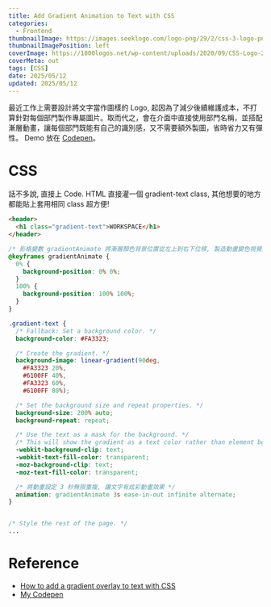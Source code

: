 ```yaml
---
title: Add Gradient Animation to Text with CSS
categories:
  - Frontend
thumbnailImage: https://images.seeklogo.com/logo-png/29/2/css-3-logo-png_seeklogo-297888.png
thumbnailImagePosition: left
coverImage: https://1000logos.net/wp-content/uploads/2020/09/CSS-Logo-2011.png
coverMeta: out
tags: [CSS]
date: 2025/05/12
updated: 2025/05/12
---
```


最近工作上需要設計將文字當作圖樣的 Logo, 起因為了減少後續維護成本，不打算針對每個部門製作專屬圖片。取而代之，會在介面中直接使用部門名稱，並搭配漸層動畫，讓每個部門既能有自己的識別感，又不需要額外製圖，省時省力又有彈性。 Demo 放在 [Codepen](https://codepen.io/annilla/pen/jEOjRQE)。

<!--more-->

# CSS

話不多說, 直接上 Code. HTML 直接灌一個 gradient-text class, 其他想要的地方都能貼上套用相同 class 超方便!

```html
<header>
  <h1 class="gradient-text">WORKSPACE</h1>
</header>
```

```css
/* 影格變數 gradientAnimate 將漸層顏色背景位置從左上到右下位移, 製造動畫變色視覺感 */
@keyframes gradientAnimate {
  0% {
    background-position: 0% 0%;
  }
  100% {
    background-position: 100% 100%;
  }
}

.gradient-text {
  /* Fallback: Set a background color. */
  background-color: #FA3323;

  /* Create the gradient. */
  background-image: linear-gradient(90deg,
    #FA3323 20%,
    #6100FF 40%,
    #FA3323 60%,
    #6100FF 80%);

  /* Set the background size and repeat properties. */
  background-size: 200% auto;
  background-repeat: repeat;

  /* Use the text as a mask for the background. */
  /* This will show the gradient as a text color rather than element bg. */
  -webkit-background-clip: text;
  -webkit-text-fill-color: transparent;
  -moz-background-clip: text;
  -moz-text-fill-color: transparent;

  /* 將動畫設定 3 秒無限重複, 讓文字有炫彩動畫效果 */
  animation: gradientAnimate 3s ease-in-out infinite alternate;
}


/* Style the rest of the page. */
...

```

# Reference

* [How to add a gradient overlay to text with CSS](https://fossheim.io/writing/posts/css-text-gradient/)
* [My Codepen](https://codepen.io/annilla/pen/jEOjRQE)